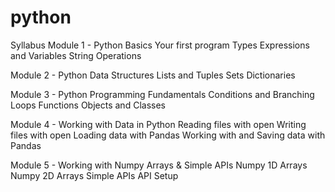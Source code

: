 # python

Syllabus
Module 1 - Python Basics
Your first program
Types
Expressions and Variables
String Operations

Module 2 - Python Data Structures
Lists and Tuples
Sets
Dictionaries

Module 3 - Python Programming Fundamentals
Conditions and Branching
Loops
Functions
Objects and Classes

Module 4 - Working with Data in Python
Reading files with open
Writing files with open
Loading data with Pandas
Working with and Saving data with Pandas

Module 5 - Working with Numpy Arrays & Simple APIs
Numpy 1D Arrays
Numpy 2D Arrays
Simple APIs
API Setup
